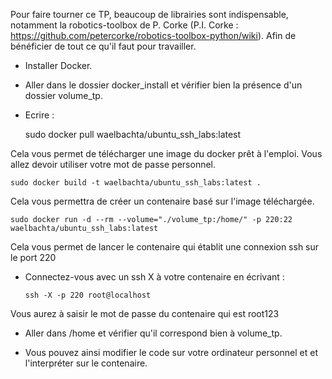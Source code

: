 Pour faire tourner ce TP, beaucoup de librairies sont indispensable, notamment la robotics-toolbox de P. Corke (P.I. Corke : https://github.com/petercorke/robotics-toolbox-python/wiki). Afin de bénéficier de tout ce qu'il faut pour travailler. 

- Installer Docker.

- Aller dans le dossier docker_install et vérifier bien la présence d'un dossier volume\_tp.

- Ecrire :

    sudo docker pull waelbachta/ubuntu_ssh_labs:latest

Cela vous permet de télécharger une image du docker prêt à l'emploi. Vous allez devoir utiliser votre mot de passe personnel.

    sudo docker build -t waelbachta/ubuntu_ssh_labs:latest .

 Cela vous permettra de créer un contenaire basé sur l'image téléchargée.


 	sudo docker run -d --rm --volume="./volume_tp:/home/" -p 220:22 waelbachta/ubuntu_ssh_labs:latest

Cela vous permet de lancer le contenaire qui établit une connexion ssh sur le port 220

- Connectez-vous avec un ssh X à votre contenaire en écrivant :
     ```
    ssh -X -p 220 root@localhost
 	```
 Vous aurez à saisir le mot de passe du contenaire qui est root123

 - Aller dans /home et vérifier qu'il correspond bien à volume\_tp.

 - Vous pouvez ainsi modifier le code sur votre ordinateur personnel et et l'interpréter sur le contenaire.